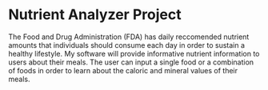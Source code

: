 # Nutrient Analyzer Project

The Food and Drug Administration (FDA) has daily reccomended nutrient amounts that individuals should consume each day in order to sustain a healthy lifestyle. My software will provide informative nutrient information to users about their meals. The user can input a single food or a combination of foods in order to learn about the caloric and mineral values of their meals. 
